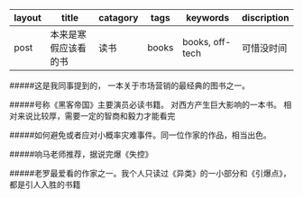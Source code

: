 
layout       | title                 | catagory    | tags     | keywords       | discription|
------------ | -------------         | ------------|--------- |--------------- |------------|
post		 | 本来是寒假应该看的书      | 读书        | books    | books, off-tech | 可惜没时间  |

   
#####这是我同事提到的， 一本关于市场营销的最经典的图书之一。       

      
#####号称《黑客帝国》主要演员必读书籍。 对西方产生巨大影响的一本书。 相对来说比较厚，需要一定的智商和毅力才能看完         

                
#####如何避免或者应对小概率灾难事件。同一位作家的作品，相当出色。              


         
#####响马老师推荐，据说完爆《失控》                     

          
#####老罗最爱看的作家之一。我个人只读过《异类》的一小部分和《引爆点》，都是引人入胜的书籍    
